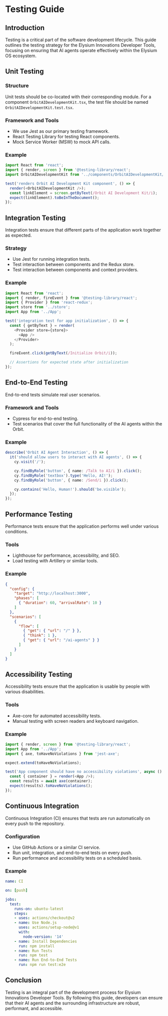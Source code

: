 # Testing Guide

## Introduction

Testing is a critical part of the software development lifecycle. This guide outlines the testing strategy for the Elysium Innovations Developer Tools, focusing on ensuring that AI agents operate effectively within the Elysium OS ecosystem.

## Unit Testing

### Structure

Unit tests should be co-located with their corresponding module. For a component `OrbitAIDevelopmentKit.tsx`, the test file should be named `OrbitAIDevelopmentKit.test.tsx`.

### Framework and Tools

- We use Jest as our primary testing framework.
- React Testing Library for testing React components.
- Mock Service Worker (MSW) to mock API calls.

### Example

```typescript
import React from 'react';
import { render, screen } from '@testing-library/react';
import OrbitAIDevelopmentKit from '../components/OrbitAIDevelopmentKit/OrbitAIDevelopmentKit';

test('renders Orbit AI Development Kit component', () => {
  render(<OrbitAIDevelopmentKit />);
  const linkElement = screen.getByText(/Orbit AI Development Kit/i);
  expect(linkElement).toBeInTheDocument();
});
```

## Integration Testing

Integration tests ensure that different parts of the application work together as expected.

### Strategy

- Use Jest for running integration tests.
- Test interaction between components and the Redux store.
- Test interaction between components and context providers.

### Example

```typescript
import React from 'react';
import { render, fireEvent } from '@testing-library/react';
import { Provider } from 'react-redux';
import store from '../store';
import App from '../App';

test('integration test for app initialization', () => {
  const { getByText } = render(
    <Provider store={store}>
      <App />
    </Provider>
  );

  fireEvent.click(getByText(/Initialize Orbit/i));

  // Assertions for expected state after initialization
});
```

## End-to-End Testing

End-to-end tests simulate real user scenarios.

### Framework and Tools

- Cypress for end-to-end testing.
- Test scenarios that cover the full functionality of the AI agents within the Orbit.

### Example

```typescript
describe('Orbit AI Agent Interaction', () => {
  it('should allow users to interact with AI agents', () => {
    cy.visit('/');

    cy.findByRole('button', { name: /Talk to AI/i }).click();
    cy.findByRole('textbox').type('Hello, AI!');
    cy.findByRole('button', { name: /Send/i }).click();

    cy.contains('Hello, Human!').should('be.visible');
  });
});
```

## Performance Testing

Performance tests ensure that the application performs well under various conditions.

### Tools

- Lighthouse for performance, accessibility, and SEO.
- Load testing with Artillery or similar tools.

### Example

```json
{
  "config": {
    "target": "http://localhost:3000",
    "phases": [
      { "duration": 60, "arrivalRate": 10 }
    ]
  },
  "scenarios": [
    {
      "flow": [
        { "get": { "url": "/" } },
        { "think": 1 },
        { "get": { "url": "/ai-agents" } }
      ]
    }
  ]
}
```

## Accessibility Testing

Accessibility tests ensure that the application is usable by people with various disabilities.

### Tools

- Axe-core for automated accessibility tests.
- Manual testing with screen readers and keyboard navigation.

### Example

```typescript
import { render, screen } from '@testing-library/react';
import App from '../App';
import { axe, toHaveNoViolations } from 'jest-axe';

expect.extend(toHaveNoViolations);

test('App component should have no accessibility violations', async () => {
  const { container } = render(<App />);
  const results = await axe(container);
  expect(results).toHaveNoViolations();
});
```

## Continuous Integration

Continuous Integration (CI) ensures that tests are run automatically on every push to the repository.

### Configuration

- Use GitHub Actions or a similar CI service.
- Run unit, integration, and end-to-end tests on every push.
- Run performance and accessibility tests on a scheduled basis.

### Example

```yaml
name: CI

on: [push]

jobs:
  test:
    runs-on: ubuntu-latest
    steps:
    - uses: actions/checkout@v2
    - name: Use Node.js
      uses: actions/setup-node@v1
      with:
        node-version: '14'
    - name: Install Dependencies
      run: npm install
    - name: Run Tests
      run: npm test
    - name: Run End-to-End Tests
      run: npm run test:e2e
```

## Conclusion

Testing is an integral part of the development process for Elysium Innovations Developer Tools. By following this guide, developers can ensure that their AI agents and the surrounding infrastructure are robust, performant, and accessible.